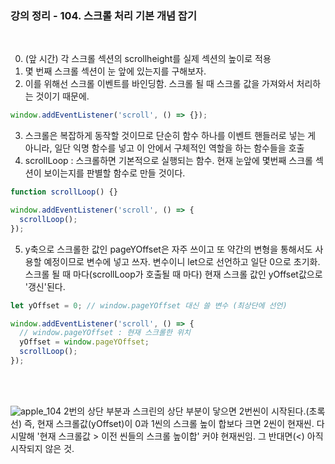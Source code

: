 ### 강의 정리 - 104. 스크롤 처리 기본 개념 잡기

<br />

0. (앞 시간) 각 스크롤 섹션의 scrollheight를 실제 섹션의 높이로 적용
1. 몇 번째 스크롤 섹션이 눈 앞에 있는지를 구해보자.
2. 이를 위해선 스크롤 이벤트를 바인딩함. 스크롤 될 때 스크롤 값을 가져와서 처리하는 것이기 때문에.

```javascript
window.addEventListener('scroll', () => {});
```

3. 스크롤은 복잡하게 동작할 것이므로 단순히 함수 하나를 이벤트 핸들러로 넣는 게 아니라, 일단 익명 함수를 넣고 이 안에서 구체적인 역할을 하는 함수들을 호출
4. scrollLoop : 스크롤하면 기본적으로 실행되는 함수. 현재 눈앞에 몇번째 스크롤 섹션이 보이는지를 판별할 함수로 만들 것이다.

```javascript
function scrollLoop() {}

window.addEventListener('scroll', () => {
  scrollLoop();
});
```

5. y축으로 스크롤한 값인 pageYOffset은 자주 쓰이고 또 약간의 변형을 통해서도 사용할 예정이므로 변수에 넣고 쓰자. 변수이니 let으로 선언하고 일단 0으로 초기화. 스크롤 될 때 마다(scrollLoop가 호출될 때 마다) 현재 스크롤 값인 yOffset값으로 '갱신'된다.

```javascript
let yOffset = 0; // window.pageYOffset 대신 쓸 변수 (최상단에 선언)

window.addEventListener('scroll', () => {
  // window.pageYOffset : 현재 스크롤한 위치
  yOffset = window.pageYOffset;
  scrollLoop();
});
```

<br />
<br />

![apple_104](https://user-images.githubusercontent.com/75867748/102371517-9bebd100-4001-11eb-8b20-9a4e59e7ee65.png)
2번의 상단 부분과 스크린의 상단 부분이 닿으면 2번씬이 시작된다.(초록선)
즉, 현재 스크롤값(yOffset)이 0과 1씬의 스크롤 높이 합보다 크면 2씬이 현재씬. 다시말해 '현재 스크롤값 > 이전 씬들의 스크롤 높이합' 커야 현재씬임. 그 반대면(<) 아직 시작되지 않은 것.
<br />

